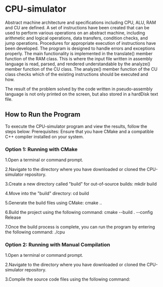 # CPU-simulator

Abstract machine architecture and specifications including CPU, ALU, RAM and CU are defined. A set of instructions have been created that can be used to perform various operations on an abstract machine, including arithmetic and logical operations, data transfers, condition checks, and jump operations. Procedures for appropriate execution of instructions have been developed. The program is designed to handle errors and exceptions properly. The main functionality is implemented in the translate() member function of the RAM class. This is where the input file written in assembly language is read, parsed, and rendered understandable by the analyze() member function of the CU class. The analyze() member function of the CU class checks which of the existing instructions should be executed and how.

The result of the problem solved by the code written in pseudo-assembly language is not only printed on the screen, but also stored in a hardDisk text file.

 ## How to Run the Program
 
To execute the CPU-simulator program and view the results, follow the steps below:
Prerequisites: Ensure that you have CMake and a compatible C++ compiler installed on your system.

### Option 1: Running with CMake
1.Open a terminal or command prompt.

2.Navigate to the directory where you have downloaded or cloned the CPU-simulator repository.

3.Create a new directory called "build" for out-of-source builds:
mkdir build

4.Move into the "build" directory:
cd build

5.Generate the build files using CMake:
cmake ..

6.Build the project using the following command:
cmake --build . --config Release

7.Once the build process is complete, you can run the program by entering the following command:
./cpu

### Option 2: Running with Manual Compilation
1.Open a terminal or command prompt.

2.Navigate to the directory where you have downloaded or cloned the CPU-simulator repository.

3.Compile the source code files using the following command:

